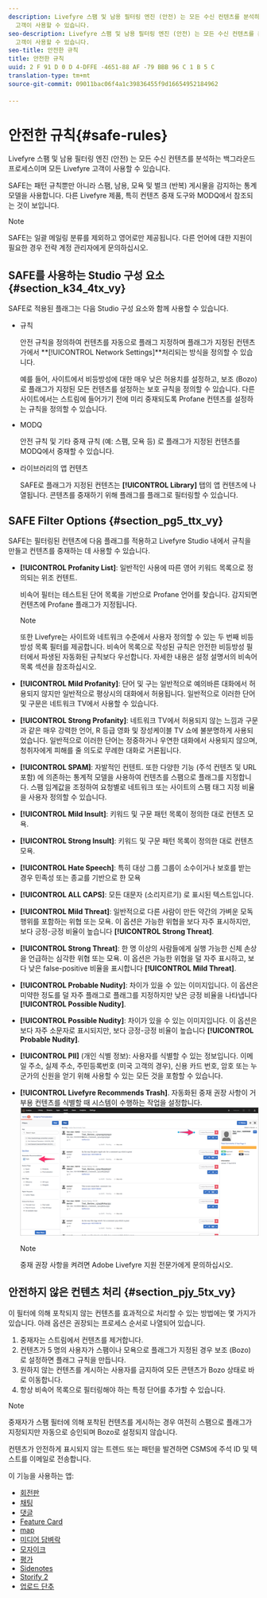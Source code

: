 ```yaml
---
description: Livefyre 스팸 및 남용 필터링 엔진 (안전) 는 모든 수신 컨텐츠를 분석하는 백그라운드 프로세스이며 모든 Livefyre
  고객이 사용할 수 있습니다.
seo-description: Livefyre 스팸 및 남용 필터링 엔진 (안전) 는 모든 수신 컨텐츠를 분석하는 백그라운드 프로세스이며 모든 Livefyre
  고객이 사용할 수 있습니다.
seo-title: 안전한 규칙
title: 안전한 규칙
uuid: 2 F 91 D 0 D 4-DFFE -4651-88 AF -79 BBB 96 C 1 B 5 C
translation-type: tm+mt
source-git-commit: 09011bac06f4a1c39836455f9d16654952184962

---
```



# 안전한 규칙{#safe-rules}

Livefyre 스팸 및 남용 필터링 엔진 (안전) 는 모든 수신 컨텐츠를 분석하는 백그라운드 프로세스이며 모든 Livefyre 고객이 사용할 수 있습니다.



SAFE는 패턴 규칙뿐만 아니라 스팸, 남용, 모욕 및 벌크 (반복) 게시물을 감지하는 통계 모델을 사용합니다. 다른 Livefyre 제품, 특히 컨텐츠 중재 도구와 MODQ에서 참조되는 것이 보입니다.

>[!NOTE]
>
>SAFE는 일괄 메일링 분류를 제외하고 영어로만 제공됩니다. 다른 언어에 대한 지원이 필요한 경우 전략 계정 관리자에게 문의하십시오.

## SAFE를 사용하는 Studio 구성 요소 {#section_k34_4tx_vy}

SAFE로 적용된 플래그는 다음 Studio 구성 요소와 함께 사용할 수 있습니다.

* 규칙

   안전 규칙을 정의하여 컨텐츠를 자동으로 플래그 지정하며 플래그가 지정된 컨텐츠가에서 **[!UICONTROL Network Settings]**처리되는 방식을 정의할 수 있습니다.

   예를 들어, 사이트에서 비등방성에 대한 매우 낮은 허용치를 설정하고, 보조 (Bozo) 로 플래그가 지정된 모든 컨텐츠를 설정하는 보호 규칙을 정의할 수 있습니다. 다른 사이트에서는 스트림에 들어가기 전에 미리 중재되도록 Profane 컨텐츠를 설정하는 규칙을 정의할 수 있습니다.

* MODQ

   안전 규칙 및 기타 중재 규칙 (예: 스팸, 모욕 등) 로 플래그가 지정된 컨텐츠를 MODQ에서 중재할 수 있습니다.

* 라이브러리의 앱 컨텐츠

   SAFE로 플래그가 지정된 컨텐츠는 **[!UICONTROL Library]** 탭의 앱 컨텐츠에 나열됩니다. 콘텐츠를 중재하기 위해 플래그를 플래그로 필터링할 수 있습니다.

## SAFE Filter Options {#section_pg5_ttx_vy}

SAFE는 필터링된 컨텐츠에 다음 플래그를 적용하고 Livefyre Studio 내에서 규칙을 만들고 컨텐츠를 중재하는 데 사용할 수 있습니다.

* **[!UICONTROL Profanity List]**: 일반적인 사용에 따른 영어 키워드 목록으로 정의되는 위조 컨텐트.

   비속어 필터는 테스트된 단어 목록을 기반으로 Profane 언어를 찾습니다. 감지되면 컨텐츠에 Profane 플래그가 지정됩니다.

   >[!NOTE]
   >
   >또한 Livefyre는 사이트와 네트워크 수준에서 사용자 정의할 수 있는 두 번째 비등방성 목록 필터를 제공합니다. 비속어 목록으로 작성된 규칙은 안전한 비등방성 필터에서 파생된 자동화된 규칙보다 우선합니다. 자세한 내용은 설정 설명서의 비속어 목록 섹션을 참조하십시오.

* **[!UICONTROL Mild Profanity]**: 단어 및 구는 일반적으로 예의바른 대화에서 허용되지 않지만 일반적으로 평상시의 대화에서 허용됩니다. 일반적으로 이러한 단어 및 구문은 네트워크 TV에서 사용할 수 있습니다.
* **[!UICONTROL Strong Profanity]**: 네트워크 TV에서 허용되지 않는 느낌과 구문과 같은 매우 강력한 언어, R 등급 영화 및 장성케이블 TV 쇼에 불분명하게 사용되었습니다. 일반적으로 이러한 단어는 정중하거나 우연한 대화에서 사용되지 않으며, 청취자에게 피해를 줄 의도로 무례한 대화로 거론됩니다.
* **[!UICONTROL SPAM]**: 자발적인 컨텐트. 또한 다양한 기능 (주석 컨텐츠 및 URL 포함) 에 의존하는 통계적 모델을 사용하여 컨텐츠를 스팸으로 플래그를 지정합니다. 스팸 임계값을 조정하여 요청별로 네트워크 또는 사이트의 스팸 태그 지정 비율을 사용자 정의할 수 있습니다.
* **[!UICONTROL Mild Insult]**: 키워드 및 구문 패턴 목록이 정의한 대로 컨텐츠 모욕.
* **[!UICONTROL Strong Insult]**: 키워드 및 구문 패턴 목록이 정의한 대로 컨텐츠 모욕.
* **[!UICONTROL Hate Speech]**: 특히 대상 그룹 그룹이 소수이거나 보호를 받는 경우 민족성 또는 종교를 기반으로 한 모욕
* **[!UICONTROL ALL CAPS]**: 모든 대문자 (소리지르기) 로 표시된 텍스트입니다.
* **[!UICONTROL Mild Threat]**: 일반적으로 다른 사람이 만든 약간의 가벼운 모독 행위를 포함하는 위협 또는 모욕. 이 옵션은 가능한 위협을 보다 자주 표시하지만, 보다 긍정-긍정 비율이 높습니다 **[!UICONTROL Strong Threat]**.

* **[!UICONTROL Strong Threat]**: 한 명 이상의 사람들에게 실행 가능한 신체 손상을 언급하는 심각한 위협 또는 모욕. 이 옵션은 가능한 위협을 덜 자주 표시하고, 보다 낮은 false-positive 비율을 표시합니다 **[!UICONTROL Mild Threat]**.

* **[!UICONTROL Probable Nudity]**: 차이가 있을 수 있는 이미지입니다. 이 옵션은 미약한 정도를 덜 자주 플래그로 플래그를 지정하지만 낮은 긍정 비율을 나타냅니다 **[!UICONTROL Possible Nudity]**.

* **[!UICONTROL Possible Nudity]**: 차이가 있을 수 있는 이미지입니다. 이 옵션은 보다 자주 소문자로 표시되지만, 보다 긍정-긍정 비율이 높습니다 **[!UICONTROL Probable Nudity]**.

* **[!UICONTROL PII]** (개인 식별 정보): 사용자를 식별할 수 있는 정보입니다. 이메일 주소, 실제 주소, 주민등록번호 (미국 고객의 경우), 신용 카드 번호, 암호 또는 누군가의 신원을 얻기 위해 사용할 수 있는 모든 것을 포함할 수 있습니다.
* **[!UICONTROL Livefyre Recommends Trash]**. 자동화된 중재 권장 사항이 거부용 컨텐츠를 식별할 때 시스템이 수행하는 작업을 설정합니다. ![](assets/mod_reco1.png)

   >[!NOTE]
   >
   >중재 권장 사항을 켜려면 Adobe Livefyre 지원 전문가에게 문의하십시오.

## 안전하지 않은 컨텐츠 처리 {#section_pjy_5tx_vy}

이 필터에 의해 포착되지 않는 컨텐츠를 효과적으로 처리할 수 있는 방법에는 몇 가지가 있습니다. 아래 옵션은 권장되는 프로세스 순서로 나열되어 있습니다.

1. 중재자는 스트림에서 컨텐츠를 제거합니다.
1. 컨텐츠가 5 명의 사용자가 스팸이나 모욕으로 플래그가 지정된 경우 보조 (Bozo) 로 설정하면 플래그 규칙을 만듭니다.
1. 원하지 않는 컨텐츠를 게시하는 사용자를 금지하여 모든 콘텐츠가 Bozo 상태로 바로 이동합니다.
1. 항상 비속어 목록으로 필터링해야 하는 특정 단어를 추가할 수 있습니다.

>[!NOTE]
>
>중재자가 스팸 필터에 의해 포착된 컨텐츠를 게시하는 경우 여전히 스팸으로 플래그가 지정되지만 자동으로 승인되며 Bozo로 설정되지 않습니다.

컨텐츠가 안전하게 표시되지 않는 트렌드 또는 패턴을 발견하면 CSMS에 주석 ID 및 텍스트를 이메일로 전송합니다.



이 기능을 사용하는 앱:

* [회전판](/help/using/c-about-apps/c-carousel-app/c-carousel-app.md#c_carousel_app)
* [채팅](/help/using/c-about-apps/c-chat-app/c-chat-app.md#c_chat_app)
* [댓글](/help/using/c-about-apps/c-comments/c-comments.md)
* [Feature Card](/help/using/c-about-apps/c-feature-card-app/c-feature-card-app.md#c_feature_card_app)
* [map](/help/using/c-about-apps/c-map-app/c-map-app.md#c_map_app)
* [미디어 담벼락](/help/using/c-about-apps/c-media-wall-app/c-media-wall-app.md#c_media_wall_app)
* [모자이크](/help/using/c-about-apps/c-mosaic-app/c-mosaic-app.md#c_mosaic_app)
* [평가](/help/using/c-about-apps/c-reviews-app/c-reviews-app.md#c_reviews_app)
* [Sidenotes](/help/using/c-about-apps/c-sidenotes-app/c-sidenotes-app.md#c_sidenotes_app)
* [Storify 2](/help/using/c-about-apps/c-storify2/c-storify2.md#c_storify2)
* [업로드 단추](/help/using/c-about-apps/c-upload-button-app/c-upload-button-app.md#c_upload_button_app)

